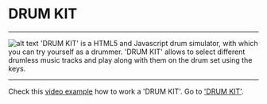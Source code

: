 # DRUM KIT
***
![alt text](http://webalex.cf/drum-kit/images/git_drumkit.png)
'DRUM KIT' is a HTML5 and Javascript drum simulator, with which you can try yourself as a drummer. 
'DRUM KIT' allows to select different drumless music tracks and play along with them on the drum set using the keys.
***
Check this [video example](https://www.youtube.com/watch?v=4uefzDLvYdE) how to work a 'DRUM KIT'.
Go to ['DRUM KIT'](http://webalex.cf/drum-kit/).